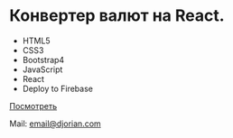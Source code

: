 <h1>Конвертер валют на React.</h1>

<ul>
  <li>HTML5</li>
  <li>CSS3</li>
  <li>Bootstrap4</li>
  <li>JavaScript</li>
  <li>React</li>
  <li>Deploy to Firebase</li>
</ul>

<p><a href="https://portfolio-5-currency-converter.firebaseapp.com">Посмотреть</a></p>

<p>Mail: <a href="mailto:email@djorian.com">email@djorian.com</a></p>